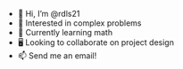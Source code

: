 - 👋 Hi, I’m @rdls21
- 👀 Interested in complex problems
- 🌱 Currently learning math
- 🖥️ Looking to collaborate on project design
- 📫 Send me an email!

<!---
rdls21/rdls21 is a ✨ special ✨ repository because its `README.md` (this file) appears on your GitHub profile.
You can click the Preview link to take a look at your changes.
--->
